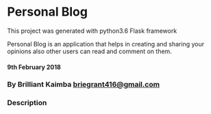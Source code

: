 # Personal Blog

This project was generated with python3.6 Flask framework

Personal Blog is an application that helps in creating and sharing your opinions also other users can read and comment on them.

#### 9th February 2018

### By Brilliant Kaimba briegrant416@gmail.com

### Description

